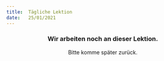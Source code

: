 ```yaml
---
title:  Tägliche Lektion
date:   25/01/2021
---
```


### <center>Wir arbeiten noch an dieser Lektion.</center>
<center>Bitte komme später zurück.</center>